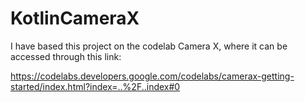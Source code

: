 # KotlinCameraX

I have based this project on the codelab Camera X, where it can be accessed through this link:

https://codelabs.developers.google.com/codelabs/camerax-getting-started/index.html?index=..%2F..index#0
